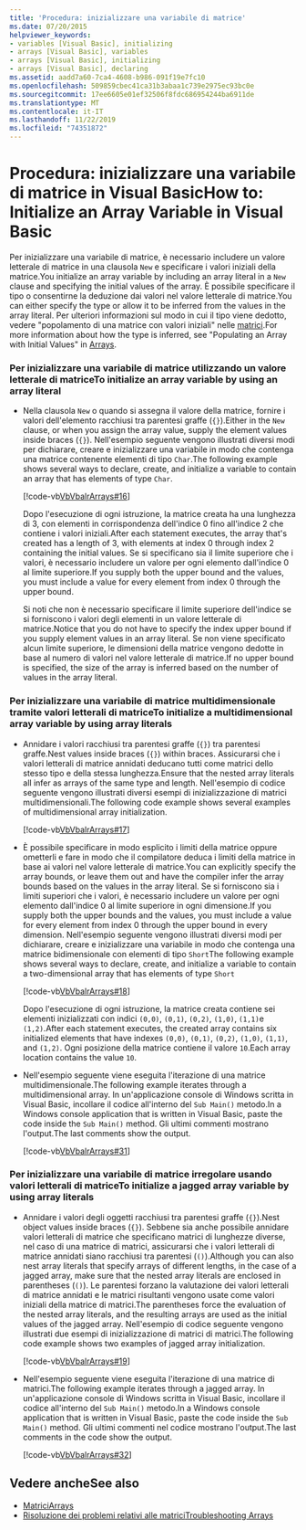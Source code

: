```yaml
---
title: 'Procedura: inizializzare una variabile di matrice'
ms.date: 07/20/2015
helpviewer_keywords:
- variables [Visual Basic], initializing
- arrays [Visual Basic], variables
- arrays [Visual Basic], initializing
- arrays [Visual Basic], declaring
ms.assetid: aadd7a60-7ca4-4608-b986-091f19e7fc10
ms.openlocfilehash: 509859cbec41ca31b3abaa1c739e2975ec93bc0e
ms.sourcegitcommit: 17ee6605e01ef32506f8fdc686954244ba6911de
ms.translationtype: MT
ms.contentlocale: it-IT
ms.lasthandoff: 11/22/2019
ms.locfileid: "74351872"
---
```

# <a name="how-to-initialize-an-array-variable-in-visual-basic"></a><span data-ttu-id="11e0d-102">Procedura: inizializzare una variabile di matrice in Visual Basic</span><span class="sxs-lookup"><span data-stu-id="11e0d-102">How to: Initialize an Array Variable in Visual Basic</span></span>
<span data-ttu-id="11e0d-103">Per inizializzare una variabile di matrice, è necessario includere un valore letterale di matrice in una clausola `New` e specificare i valori iniziali della matrice.</span><span class="sxs-lookup"><span data-stu-id="11e0d-103">You initialize an array variable by including an array literal in a `New` clause and specifying the initial values of the array.</span></span> <span data-ttu-id="11e0d-104">È possibile specificare il tipo o consentirne la deduzione dai valori nel valore letterale di matrice.</span><span class="sxs-lookup"><span data-stu-id="11e0d-104">You can either specify the type or allow it to be inferred from the values in the array literal.</span></span> <span data-ttu-id="11e0d-105">Per ulteriori informazioni sul modo in cui il tipo viene dedotto, vedere "popolamento di una matrice con valori iniziali" nelle [matrici](../../../../visual-basic/programming-guide/language-features/arrays/index.md).</span><span class="sxs-lookup"><span data-stu-id="11e0d-105">For more information about how the type is inferred, see "Populating an Array with Initial Values" in [Arrays](../../../../visual-basic/programming-guide/language-features/arrays/index.md).</span></span>  
  
### <a name="to-initialize-an-array-variable-by-using-an-array-literal"></a><span data-ttu-id="11e0d-106">Per inizializzare una variabile di matrice utilizzando un valore letterale di matrice</span><span class="sxs-lookup"><span data-stu-id="11e0d-106">To initialize an array variable by using an array literal</span></span>  
  
- <span data-ttu-id="11e0d-107">Nella clausola `New` o quando si assegna il valore della matrice, fornire i valori dell'elemento racchiusi tra parentesi graffe (`{}`).</span><span class="sxs-lookup"><span data-stu-id="11e0d-107">Either in the `New` clause, or when you assign the array value, supply the element values inside braces (`{}`).</span></span> <span data-ttu-id="11e0d-108">Nell'esempio seguente vengono illustrati diversi modi per dichiarare, creare e inizializzare una variabile in modo che contenga una matrice contenente elementi di tipo `Char`.</span><span class="sxs-lookup"><span data-stu-id="11e0d-108">The following example shows several ways to declare, create, and initialize a variable to contain an array that has elements of type `Char`.</span></span>  
  
     [!code-vb[VbVbalrArrays#16](~/samples/snippets/visualbasic/VS_Snippets_VBCSharp/VbVbalrArrays/VB/Class1.vb#16)]  
  
     <span data-ttu-id="11e0d-109">Dopo l'esecuzione di ogni istruzione, la matrice creata ha una lunghezza di 3, con elementi in corrispondenza dell'indice 0 fino all'indice 2 che contiene i valori iniziali.</span><span class="sxs-lookup"><span data-stu-id="11e0d-109">After each statement executes, the array that's created has a length of 3, with elements at index 0 through index 2 containing the initial values.</span></span> <span data-ttu-id="11e0d-110">Se si specificano sia il limite superiore che i valori, è necessario includere un valore per ogni elemento dall'indice 0 al limite superiore.</span><span class="sxs-lookup"><span data-stu-id="11e0d-110">If you supply both the upper bound and the values, you must include a value for every element from index 0 through the upper bound.</span></span>  
  
     <span data-ttu-id="11e0d-111">Si noti che non è necessario specificare il limite superiore dell'indice se si forniscono i valori degli elementi in un valore letterale di matrice.</span><span class="sxs-lookup"><span data-stu-id="11e0d-111">Notice that you do not have to specify the index upper bound if you supply element values in an array literal.</span></span> <span data-ttu-id="11e0d-112">Se non viene specificato alcun limite superiore, le dimensioni della matrice vengono dedotte in base al numero di valori nel valore letterale di matrice.</span><span class="sxs-lookup"><span data-stu-id="11e0d-112">If no upper bound is specified, the size of the array is inferred based on the number of values in the array literal.</span></span>  
  
### <a name="to-initialize-a-multidimensional-array-variable-by-using-array-literals"></a><span data-ttu-id="11e0d-113">Per inizializzare una variabile di matrice multidimensionale tramite valori letterali di matrice</span><span class="sxs-lookup"><span data-stu-id="11e0d-113">To initialize a multidimensional array variable by using array literals</span></span>  
  
- <span data-ttu-id="11e0d-114">Annidare i valori racchiusi tra parentesi graffe (`{}`) tra parentesi graffe.</span><span class="sxs-lookup"><span data-stu-id="11e0d-114">Nest values inside braces (`{}`) within braces.</span></span> <span data-ttu-id="11e0d-115">Assicurarsi che i valori letterali di matrice annidati deducano tutti come matrici dello stesso tipo e della stessa lunghezza.</span><span class="sxs-lookup"><span data-stu-id="11e0d-115">Ensure that the nested array literals all infer as arrays of the same type and length.</span></span> <span data-ttu-id="11e0d-116">Nell'esempio di codice seguente vengono illustrati diversi esempi di inizializzazione di matrici multidimensionali.</span><span class="sxs-lookup"><span data-stu-id="11e0d-116">The following code example shows several examples of multidimensional array initialization.</span></span>  
  
     [!code-vb[VbVbalrArrays#17](~/samples/snippets/visualbasic/VS_Snippets_VBCSharp/VbVbalrArrays/VB/Class1.vb#17)]  
  
- <span data-ttu-id="11e0d-117">È possibile specificare in modo esplicito i limiti della matrice oppure ometterli e fare in modo che il compilatore deduca i limiti della matrice in base ai valori nel valore letterale di matrice.</span><span class="sxs-lookup"><span data-stu-id="11e0d-117">You can explicitly specify the array bounds, or leave them out and have the compiler infer the array bounds based on the values in the array literal.</span></span> <span data-ttu-id="11e0d-118">Se si forniscono sia i limiti superiori che i valori, è necessario includere un valore per ogni elemento dall'indice 0 al limite superiore in ogni dimensione.</span><span class="sxs-lookup"><span data-stu-id="11e0d-118">If you supply both the upper bounds and the values, you must include a value for every element from index 0 through the upper bound in every dimension.</span></span> <span data-ttu-id="11e0d-119">Nell'esempio seguente vengono illustrati diversi modi per dichiarare, creare e inizializzare una variabile in modo che contenga una matrice bidimensionale con elementi di tipo `Short`</span><span class="sxs-lookup"><span data-stu-id="11e0d-119">The following example shows several ways to declare, create, and initialize a variable to contain a two-dimensional array that has elements of type `Short`</span></span>  
  
     [!code-vb[VbVbalrArrays#18](~/samples/snippets/visualbasic/VS_Snippets_VBCSharp/VbVbalrArrays/VB/Class1.vb#18)]  
  
     <span data-ttu-id="11e0d-120">Dopo l'esecuzione di ogni istruzione, la matrice creata contiene sei elementi inizializzati con indici `(0,0)`, `(0,1)`, `(0,2)`, `(1,0)`, `(1,1)`e `(1,2)`.</span><span class="sxs-lookup"><span data-stu-id="11e0d-120">After each statement executes, the created array contains six initialized elements that have indexes `(0,0)`, `(0,1)`, `(0,2)`, `(1,0)`, `(1,1)`, and `(1,2)`.</span></span> <span data-ttu-id="11e0d-121">Ogni posizione della matrice contiene il valore `10`.</span><span class="sxs-lookup"><span data-stu-id="11e0d-121">Each array location contains the value `10`.</span></span>  
  
- <span data-ttu-id="11e0d-122">Nell'esempio seguente viene eseguita l'iterazione di una matrice multidimensionale.</span><span class="sxs-lookup"><span data-stu-id="11e0d-122">The following example iterates through a multidimensional array.</span></span> <span data-ttu-id="11e0d-123">In un'applicazione console di Windows scritta in Visual Basic, incollare il codice all'interno del `Sub Main()` metodo.</span><span class="sxs-lookup"><span data-stu-id="11e0d-123">In a Windows console application that is written in Visual Basic, paste the code inside the `Sub Main()` method.</span></span> <span data-ttu-id="11e0d-124">Gli ultimi commenti mostrano l'output.</span><span class="sxs-lookup"><span data-stu-id="11e0d-124">The last comments show the output.</span></span>  
  
     [!code-vb[VbVbalrArrays#31](~/samples/snippets/visualbasic/VS_Snippets_VBCSharp/VbVbalrArrays/VB/Class1.vb#31)]  
  
### <a name="to-initialize-a-jagged-array-variable-by-using-array-literals"></a><span data-ttu-id="11e0d-125">Per inizializzare una variabile di matrice irregolare usando valori letterali di matrice</span><span class="sxs-lookup"><span data-stu-id="11e0d-125">To initialize a jagged array variable by using array literals</span></span>  
  
- <span data-ttu-id="11e0d-126">Annidare i valori degli oggetti racchiusi tra parentesi graffe (`{}`).</span><span class="sxs-lookup"><span data-stu-id="11e0d-126">Nest object values inside braces (`{}`).</span></span> <span data-ttu-id="11e0d-127">Sebbene sia anche possibile annidare valori letterali di matrice che specificano matrici di lunghezze diverse, nel caso di una matrice di matrici, assicurarsi che i valori letterali di matrice annidati siano racchiusi tra parentesi (`()`).</span><span class="sxs-lookup"><span data-stu-id="11e0d-127">Although you can also nest array literals that specify arrays of different lengths, in the case of a jagged array, make sure that the nested array literals are enclosed in parentheses (`()`).</span></span> <span data-ttu-id="11e0d-128">Le parentesi forzano la valutazione dei valori letterali di matrice annidati e le matrici risultanti vengono usate come valori iniziali della matrice di matrici.</span><span class="sxs-lookup"><span data-stu-id="11e0d-128">The parentheses force the evaluation of the nested array literals, and the resulting arrays are used as the initial values of the jagged array.</span></span> <span data-ttu-id="11e0d-129">Nell'esempio di codice seguente vengono illustrati due esempi di inizializzazione di matrici di matrici.</span><span class="sxs-lookup"><span data-stu-id="11e0d-129">The following code example shows two examples of jagged array initialization.</span></span>  
  
     [!code-vb[VbVbalrArrays#19](~/samples/snippets/visualbasic/VS_Snippets_VBCSharp/VbVbalrArrays/VB/Class1.vb#19)]  
  
- <span data-ttu-id="11e0d-130">Nell'esempio seguente viene eseguita l'iterazione di una matrice di matrici.</span><span class="sxs-lookup"><span data-stu-id="11e0d-130">The following example iterates through a jagged array.</span></span> <span data-ttu-id="11e0d-131">In un'applicazione console di Windows scritta in Visual Basic, incollare il codice all'interno del `Sub Main()` metodo.</span><span class="sxs-lookup"><span data-stu-id="11e0d-131">In a Windows console application that is written in Visual Basic, paste the code inside the `Sub Main()` method.</span></span>  <span data-ttu-id="11e0d-132">Gli ultimi commenti nel codice mostrano l'output.</span><span class="sxs-lookup"><span data-stu-id="11e0d-132">The last comments in the code show the output.</span></span>  
  
     [!code-vb[VbVbalrArrays#32](~/samples/snippets/visualbasic/VS_Snippets_VBCSharp/VbVbalrArrays/VB/Class1.vb#32)]  
  
## <a name="see-also"></a><span data-ttu-id="11e0d-133">Vedere anche</span><span class="sxs-lookup"><span data-stu-id="11e0d-133">See also</span></span>

- [<span data-ttu-id="11e0d-134">Matrici</span><span class="sxs-lookup"><span data-stu-id="11e0d-134">Arrays</span></span>](../../../../visual-basic/programming-guide/language-features/arrays/index.md)
- [<span data-ttu-id="11e0d-135">Risoluzione dei problemi relativi alle matrici</span><span class="sxs-lookup"><span data-stu-id="11e0d-135">Troubleshooting Arrays</span></span>](../../../../visual-basic/programming-guide/language-features/arrays/troubleshooting-arrays.md)
